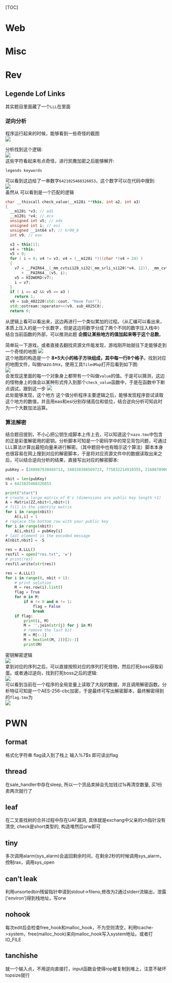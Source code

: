 [TOC]  

# Web  

# Misc  

# Rev  

## Legende Lof Links
其实题目里面藏了一个`LLL`在里面  

### 逆向分析
程序运行起来的时候，能够看到一些奇怪的截图  
![](./img/nazo05.png)   

分析找到这个逻辑:  
![](./img/nazo02.png)   
这些字符看起来有点奇怪，进行凯撒加密之后能够解开:
```
legends keywords
```
可以看到这边给了一串数字`6421025468326853`，这个数字可以在代码中搜到:  
![](./img/nazo04.png)   
虽然从
可以看到是一个匹配的逻辑
```cpp
char __thiscall check_value(__m128i **this, int a2, int a3)
{
  __m128i *v3; // edi
  __m128i *v4; // ecx
  unsigned int v5; // edx
  unsigned int i; // esi
  unsigned __int64 v7; // kr00_8
  int v9; // eax

  v3 = this[1];
  v4 = *this;
  v5 = 0;
  for ( i = 0; v4 != v3; v4 = (__m128i *)((char *)v4 + 24) )
  {
    v7 = __PAIR64__(_mm_cvtsi128_si32(_mm_srli_si128(*v4, 12)), _mm_cvtsi128_si32(_mm_srli_si128(*v4, 8)))
       + __PAIR64__(v5, i);
    v5 = HIDWORD(v7);
    i = v7;
  }
  if ( i == a2 && v5 == a3 )
    return 1;
  v9 = sub_402220(std::cout, "Have fun!");
  std::ostream::operator<<(v9, sub_4025C0);
  return 0;
```
从逻辑上看可以看出来，这边再进行一个类似累加的过程。（从汇编可以看出来，本质上压入的是一个长数字，但是这边将数字分成了两个不同的数字压入栈中）  
结合当前函数的外部，可以推测此题 **企图让某些地方的值加起来等于这个总数**。

简单玩一下游戏，或者直接去翻找资源文件能发现，游戏刚开始就往下走能够走到一个奇怪的地图
![](./img/nazo06.png)  
这个地图的构造是一个 **8*5大小的格子方块组成，其中每一行8个格子**。找到对应的地图文件，叫做nazo.tmx，使用工具`TiledMap`打开后看到如下图:  
![](./img/nazo00.png)  
会发现这里面的每一个对象身上都带有一个叫做`value`的值。于是可以猜测，这边的怪物身上的值会以某种形式传入到那个`check_value`函数中，于是在函数中下断点调试，跟到这一步
![](./img/nazo10.png)  
此处能够发现，这个地方
这个值分析程序主要逻辑之后，能够发现程序尝试读取这个地方的数值，并且用eax和esi分别存储高位和低位，结合逆向分析可知此时为一个大数加法运算。  

### 算法解密
结合题目提到，不小心把公钥生成脚本上传上去，可以知道这个`nazo.tmx`中包含的正是彩蛋解密用的密钥。分析脚本可知是一个密码学中的常见背包问题，可通过LLL算法计算出最短向量来进行解密。（其中题目中也有暗示这个算法）脚本本身也很容易在网上搜到对应的解密脚本，于是将对应资源文件中的数据读取出来之后，可以结合逆向分析的结果，直接写出对应的解密脚本:
```python
pubKey = [288987930484713, 340150388569723, 775832214910355, 216867890037121, 501352569419409, 318822438792492, 158678987418047, 103047289635008, 232924311836164, 825277525877592, 266171732738326, 232058805490403, 503492576572133, 361556090493722, 185759789132988, 141839477664327, 548824923286652, 13387599878646, 459796431386589, 353077318969337, 511286054037178, 57089108809875, 584998735988633, 284676495083131, 800281594291554, 371509900212370, 392227033009677, 840774125862985, 195657954859337, 509931569484802, 159469040461778, 809855051248225, 459522106994522, 605887145649518, 508449489953120, 836314895545713, 244798820584214, 467004182165356, 381450144739742, 581067701595314]

nbit = len(pubKey)
S = 6421025468326853  

print("start")
# create a large matrix of 0's (dimensions are public key length +1)
A = Matrix(ZZ,nbit+1,nbit+1)
# fill in the identity matrix
for i in range(nbit):
    A[i,i] = 1
# replace the bottom row with your public key
for i in range(nbit):
    A[i,nbit] = pubKey[i]
# last element is the encoded message
A[nbit,nbit] = -S

res = A.LLL()
resfil = open("res.txt", 'w')
# print(res)
resfil.write(str(res))

res = A.LLL()
for i in range(0, nbit + 1):
    # print solution
    M = res.row(i).list()
    flag = True
    for m in M:
        if m != 0 and m != 1:
            flag = False
            break
    if flag:
        print(i, M)
        M = ''.join(str(j) for j in M)
        # remove the last bit
        M = M[:-1]
        M = hex(int(M, 2))[2:-1]
        print(M)
```
密钥解密逻辑  
![](./img/nazo07.png)  
拿到对应的序列之后，可以直接按照对应的序列打死怪物，然后打死boss获取彩蛋。或者通过逆向，找到打死boss之后的逻辑:  
![](./img/nazo08.png)  
可以看到当前在一个程序的全局变量上读取了大段的数据，并且调用解密函数。分析特征可知是一个AES-256-cbc加密，于是最终可写出解密脚本，最终解密得到的`flag.tmx`为  
![](./img/nazo11.png)  

# PWN
## format
格式化字符串
flag读入到了栈上
输入%7$s 即可读出flag
## thread
在sale_handler中存在sleep, 所以一个货品卖掉会先加钱过1s再清空数量, 买1份 卖两次就行了

## leaf
在二叉查找树的合并过程中存在UAF漏洞, 具体就是exchang中父亲的ch指针没有清空, check是short类型的, 构造堆然后orw即可

## tiny
多次调用alarm(sys_alarm)会返回剩余时间，在剩余2秒的时候调用sys_alarm，控制rax，调用sys_open

## can’t leak
利用unsortedbin残留指针申请到stdout->fileno,修改为2通过stderr流输出，泄露[‘environ’]得到栈地址，写orw
## nohook
每次edit后会检查free_hook和malloc_hook，不为空则清空，利用tcache->system，free(malloc_hook)来向malloc_hook写入system地址。或者打IO_FILE

## tanchishe
就一个输入点，不用逆向直接打，input函数会使得rop被复制到堆上，注意不破坏topsize就行